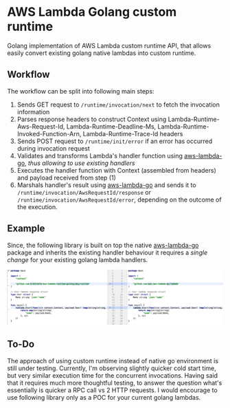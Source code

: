 AWS Lambda Golang custom runtime
=================================

Golang implementation of AWS Lambda custom runtime API, that allows easily convert existing golang native lambdas into custom runtime.


Workflow
------------
The workflow can be split into following main steps:
1) Sends GET request to `/runtime/invocation/next` to fetch the invocation information
2) Parses response headers to construct Context using Lambda-Runtime-Aws-Request-Id, Lambda-Runtime-Deadline-Ms, Lambda-Runtime-Invoked-Function-Arn, Lambda-Runtime-Trace-Id headers
3) Sends POST request to `/runtime/init/error` if an error has occurred during invocation request
4) Validates and transforms Lambda's handler function using [aws-lambda-go](https://github.com/aws/aws-lambda-go), *thus allowing to use existing handlers*
5) Executes the handler function with Context (assembled from headers) and payload received from step (1)
6) Marshals handler's result using [aws-lambda-go](https://github.com/aws/aws-lambda-go) and sends it to `/runtime/invocation/AwsRequestId/response` or `/runtime/invocation/AwsRequestId/error`, depending on the outcome of the execution.


Example
-------------
Since, the following library is built on top the native [aws-lambda-go](https://github.com/aws/aws-lambda-go) package and inherits the existing handler behaviour
it requires a *single change* for your existing golang lambda handlers.

![changes](./img/changes.png) 


To-Do
-----------------
The approach of using custom runtime instead of native go environment is still under testing. Currently, I'm
observing slightly quicker cold start time, but very similar execution time for the concurrent invocations. Having said that it requires much more thoughtful testing, to answer the question
what's essentially is quicker a RPC call vs 2 HTTP requests.
I would encourage to use following library only as a POC for your current golang lambdas.
